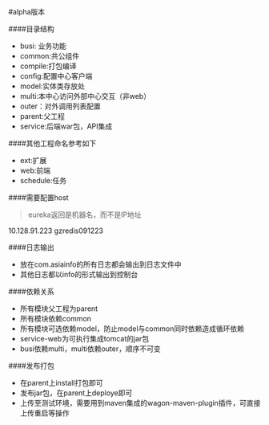 #alpha版本

####目录结构
 
 - busi: 业务功能
 - common:共公组件
 - compile:打包编译
 - config:配置中心客户端
 - model:实体类存放处
 - multi:本中心访问外部中心交互（非web）
 - outer：对外调用列表配置
 - parent:父工程
 - service:后端war包，API集成
 
####其他工程命名参考如下
  
  - ext:扩展
  - web:前端
  - schedule:任务
  
####需要配置host
> eureka返回是机器名，而不是IP地址

10.128.91.223 gzredis091223

####日志输出
 - 放在com.asiainfo的所有日志都会输出到日志文件中
 - 其他日志都以info的形式输出到控制台
 
####依赖关系
 - 所有模块父工程为parent
 - 所有模块依赖common
 - 所有模块可选依赖model，防止model与common同时依赖造成循环依赖
 - service-web为可执行集成tomcat的jar包
 - busi依赖multi，multi依赖outer，顺序不可变

####发布打包
  - 在parent上install打包即可
  - 发布jar包，在parent上deploye即可
  - 上传至测试环境，需要用到maven集成的wagon-maven-plugin插件，可直接上传重启等操作
  
 
 
 
 